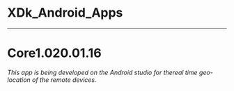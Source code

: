 # XDk_Android_Apps
----------------------------

# Core1.020.01.16
*This app is being developed on the Android studio for thereal time geo-location of the remote devices.*

